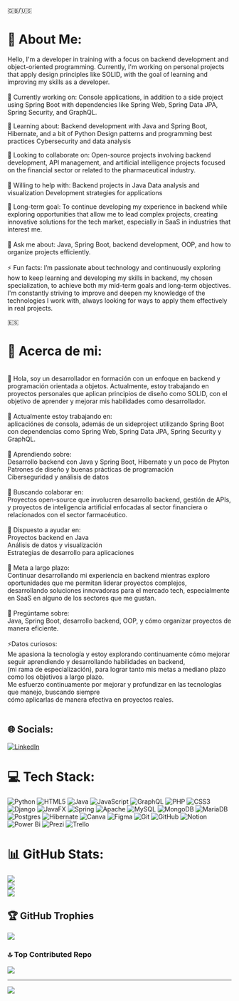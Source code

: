 :gb:/:us:
# 💫 About Me:
Hello, I'm a developer in training with a focus on backend development and object-oriented programming. Currently, I'm working on personal projects that apply design principles like SOLID, with the goal of learning and improving my skills as a developer.
<br><br>
🔭 Currently working on: Console applications, in addition to a side project using Spring Boot with dependencies like Spring Web, Spring Data JPA, Spring Security, and GraphQL.

🌱 Learning about: Backend development with Java and Spring Boot, Hibernate, and a bit of Python Design patterns and programming best practices Cybersecurity and data analysis<br>

👯 Looking to collaborate on: Open-source projects involving backend development, API management, and artificial intelligence projects focused on the financial sector or related to the pharmaceutical industry.
<br><br>
🤝 Willing to help with: Backend projects in Java Data analysis and visualization Development strategies for applications

🚀 Long-term goal:
To continue developing my experience in backend while exploring opportunities that allow me to lead complex projects, creating innovative solutions for the tech market, especially in SaaS in industries that interest me.
<br><br>
💬 Ask me about:
Java, Spring Boot, backend development, OOP, and how to organize projects efficiently.
<br><br>
⚡ Fun facts:
I’m passionate about technology and continuously exploring how to keep learning and developing my skills in backend, my chosen specialization, to achieve both my mid-term goals and long-term objectives. 
I'm constantly striving to improve and deepen my knowledge of the technologies I work with, always looking for ways to apply them effectively in real projects.



:es: <br> 
# 💫 Acerca de mi:
<br>
👋 Hola, soy un desarrollador en formación con un enfoque en backend y programación orientada a objetos. Actualmente, estoy trabajando en proyectos personales que aplican principios de diseño como SOLID, con el objetivo de aprender y mejorar mis habilidades como desarrollador.<br><br>🔭 Actualmente estoy trabajando en:  <br>   aplicaciónes de consola, además de un sideproject utilizando Spring Boot con dependencias como Spring Web, Spring Data JPA, Spring Security y GraphQL.<br><br>🌱 Aprendiendo sobre: <br>   Desarrollo backend con Java y Spring Boot, Hibernate y un poco de Phyton <br>   Patrones de diseño y buenas prácticas de programación  <br>   Ciberseguridad y análisis de datos<br><br> 👯 Buscando colaborar en:  <br>  Proyectos open-source que involucren desarrollo backend, gestión de APIs, y proyectos de inteligencia artificial enfocadas al sector financiera o relacionados con el sector farmacéutico.<br><br>🤝 Dispuesto a ayudar en:  <br>   Proyectos backend en Java  <br>   Análisis de datos y visualización  <br>   Estrategias de desarrollo para aplicaciones<br><br> 🚀 Meta a largo plazo: <br> Continuar desarrollando mi experiencia en backend mientras exploro oportunidades que me permitan liderar proyectos complejos,<br> desarrollando soluciones innovadoras para el mercado tech, especialmente en SaaS en alguno de los sectores que me gustan.<br><br>💬 Pregúntame sobre:  <br>  Java, Spring Boot, desarrollo backend, OOP, y cómo organizar proyectos de manera eficiente.<br><br>⚡Datos curiosos:  <br>  Me apasiona la tecnología y estoy explorando continuamente cómo mejorar seguir aprendiendo y desarrollando habilidades en backend,<br> (mi rama de especialización), para lograr tanto mis metas a mediano plazo como los objetivos a largo plazo. <br>Me esfuerzo continuamente por mejorar y profundizar en las tecnologías que manejo, buscando siempre <br>cómo aplicarlas de manera efectiva en proyectos reales.<br><br>


## 🌐 Socials:
[![LinkedIn](https://img.shields.io/badge/LinkedIn-%230077B5.svg?logo=linkedin&logoColor=white)](https://linkedin.com/in/https://www.linkedin.com/in/bjcf/) 

# 💻 Tech Stack:
![Python](https://img.shields.io/badge/python-3670A0?style=for-the-badge&logo=python&logoColor=ffdd54) ![HTML5](https://img.shields.io/badge/html5-%23E34F26.svg?style=for-the-badge&logo=html5&logoColor=white) ![Java](https://img.shields.io/badge/java-%23ED8B00.svg?style=for-the-badge&logo=openjdk&logoColor=white) ![JavaScript](https://img.shields.io/badge/javascript-%23323330.svg?style=for-the-badge&logo=javascript&logoColor=%23F7DF1E) ![GraphQL](https://img.shields.io/badge/-GraphQL-E10098?style=for-the-badge&logo=graphql&logoColor=white) ![PHP](https://img.shields.io/badge/php-%23777BB4.svg?style=for-the-badge&logo=php&logoColor=white) ![CSS3](https://img.shields.io/badge/Apache%20Hadoop-66CCFF?style=for-the-badge&logo=apachehadoop&logoColor=black) ![Django](https://img.shields.io/badge/django-%23092E20.svg?style=for-the-badge&logo=django&logoColor=white) ![JavaFX](https://img.shields.io/badge/javafx-%23FF0000.svg?style=for-the-badge&logo=javafx&logoColor=white) ![Spring](https://img.shields.io/badge/spring-%236DB33F.svg?style=for-the-badge&logo=spring&logoColor=white) ![Apache](https://img.shields.io/badge/Apache%20Maven-C71A36?style=for-the-badge&logo=Apache%20Maven&logoColor=white) ![MySQL](https://img.shields.io/badge/mysql-4479A1.svg?style=for-the-badge&logo=mysql&logoColor=white) ![MongoDB](https://img.shields.io/badge/MongoDB-%234ea94b.svg?style=for-the-badge&logo=mongodb&logoColor=white) ![MariaDB](https://img.shields.io/badge/MariaDB-003545?style=for-the-badge&logo=mariadb&logoColor=white) ![Postgres](https://img.shields.io/badge/postgres-%23316192.svg?style=for-the-badge&logo=postgresql&logoColor=white) ![Hibernate](https://img.shields.io/badge/Hibernate-59666C?style=for-the-badge&logo=Hibernate&logoColor=white) ![Canva](https://img.shields.io/badge/Canva-%2300C4CC.svg?style=for-the-badge&logo=Canva&logoColor=white) ![Figma](https://img.shields.io/badge/figma-%23F24E1E.svg?style=for-the-badge&logo=figma&logoColor=white) ![Git](https://img.shields.io/badge/git-%23F05033.svg?style=for-the-badge&logo=git&logoColor=white) ![GitHub](https://img.shields.io/badge/docker-%230db7ed.svg?style=for-the-badge&logo=docker&logoColor=white) ![Notion](https://img.shields.io/badge/Notion-%23000000.svg?style=for-the-badge&logo=notion&logoColor=white) ![Power Bi](https://img.shields.io/badge/power_bi-F2C811?style=for-the-badge&logo=powerbi&logoColor=black) ![Prezi](https://img.shields.io/badge/Prezi-%23000000.svg?style=for-the-badge&logo=Prezi&logoColor=white) ![Trello](https://img.shields.io/badge/docker-%230db7ed.svg?style=for-the-badge&logo=docker&logoColor=white)
# 📊 GitHub Stats:
![](https://github-readme-stats.vercel.app/api?username=thesideprojectinc&theme=tokyonight&hide_border=false&include_all_commits=true&count_private=true)<br/>
![](https://github-readme-streak-stats.herokuapp.com/?user=thesideprojectinc&theme=tokyonight&hide_border=false)<br/>
![](https://github-readme-stats.vercel.app/api/top-langs/?username=thesideprojectinc&theme=tokyonight&hide_border=false&include_all_commits=true&count_private=true&layout=compact)

## 🏆 GitHub Trophies
![](https://github-profile-trophy.vercel.app/?username=thesideprojectinc&theme=tokyonight&no-frame=false&no-bg=false&margin-w=4)

### 🔝 Top Contributed Repo
![](https://github-contributor-stats.vercel.app/api?username=thesideprojectinc&limit=5&theme=dark&combine_all_yearly_contributions=true)

---
[![](https://visitcount.itsvg.in/api?id=thesideprojectinc&icon=0&color=6)](https://visitcount.itsvg.in)

<!-- Proudly created with GPRM ( https://gprm.itsvg.in ) -->
